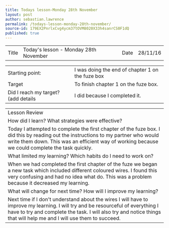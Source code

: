 ```yaml
---
title: Todays lesson-Monday 28th November
layout: post
author: sebastian.lawrence
permalink: /todays-lesson-monday-28th-november/
source-id: 179EX2PnrlxCvg4ycm37tOVM8020X33h4sanrCS0F1dQ
published: true
---
```

	

<table>
  <tr>
    <td>Title</td>
    <td>Today's lesson - Monday 28th November</td>
    <td>Date</td>
    <td>28/11/16</td>
  </tr>
</table>


<table>
  <tr>
    <td>Starting point:</td>
    <td>I was doing the end of chapter 1 on the fuze box</td>
  </tr>
  <tr>
    <td>Target </td>
    <td>To finish chapter 1 on the fuze box.</td>
  </tr>
  <tr>
    <td>Did I reach my target?
(add details </td>
    <td>I did because I completed it.</td>
  </tr>
</table>


<table>
  <tr>
    <td>Lesson Review</td>
  </tr>
  <tr>
    <td>How did I learn? What strategies were effective?</td>
  </tr>
  <tr>
    <td>Today I attempted to complete the first chapter of the fuze box. I did this by reading out the instructions to my partner who would write them down. This was an efficient way of working because we could complete the task quickly.
</td>
  </tr>
  <tr>
    <td>What limited my learning? Which habits do I need to work on?</td>
  </tr>
  <tr>
    <td>When we had completed the first chapter of the fuze we began a new task which included different coloured wires. I found this very confusing and had no idea what do. This was a problem because it decreased my learning.

</td>
  </tr>
  <tr>
    <td>What will change for next time? How will I improve my learning?</td>
  </tr>
  <tr>
    <td>Next time if I don't understand about the wires I will have to improve my learning. I will try and be resourceful of everything I have to try and complete the task. I will also try and notice things that will help me and I will use them to succeed. 

</td>
  </tr>
</table>


